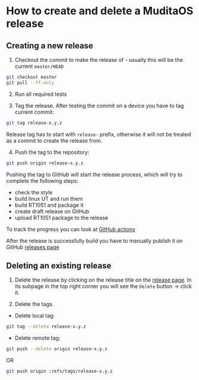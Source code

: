 # How to create and delete a MuditaOS release

## Creating a new release

1. Checkout the commit to make the release of - usually this will be the current `master/HEAD`

```bash
git checkout master
git pull --ff-only
```

2. Run all required tests

3. Tag the release. After testing the commit on a device you have to tag current commit:

```bash
git tag release-x.y.z
```

Release tag has to start with `release-` prefix, otherwise it will not be treated as a commit to create the release from.

4. Push the tag to the repository:

```bash
git push origin release-x.y.z
```

Pushing the tag to GitHub will start the release process, which will try to complete the following steps:

- check the style
- build linux UT and run them
- build RT1051 and package it
- create draft release on GitHub
- upload RT1051 package to the release

To track the progress you can look at [GitHub actions](https://github.com/mudita/MuditaOS/actions)

After the release is successfully build you have to manually publish it on GitHub [releases page](https://github.com/mudita/MuditaOS/releases)

## Deleting an existing release

1. Delete the release by clicking on the release title on the [release page](https://github.com/mudita/MuditaOS/releases). In its subpage in the top right corner you will see the `Delete` button -> click it.

2. Delete the tags.

 - Delete local tag: 

```bash
git tag --delete release-x.y.z
```

 - Delete remote tag: 

```bash
git push --delete origin release-x.y.z
``` 
OR

```bash
git push origin :refs/tags/release-x.y.z
```